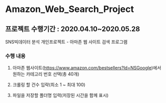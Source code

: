 # Amazon_Web_Search_Project

## 프로젝트 수행기간 : 2020.04.10~2020.05.28

SNS빅데이터 분석 개인프로젝트 - 아마존 웹 사이트 검색 프로그램

### 수행 내용 

1. 아마존 웹사이트(https://www.amazon.com/bestsellers?ld=NSGoogle)에서 원하는 카테고리 번호 선택(총 40개)

2. 크롤링 할 건수 입략(최소 1 ~ 최대 100)

3. 파일을 저장할 폴더명 입력(저장된 시간을 함께 표시)
